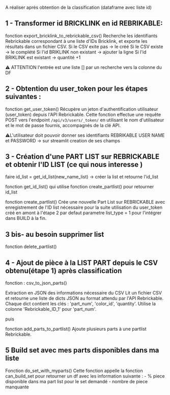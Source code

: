 A réaliser après obtention de la classification (dataframe avec liste id)

## 1 - Transformer id BRICKLINK en id REBRIKABLE:

fonction export_bricklink_to_rebrickable_csv()
      Recherche les identifiants Rebrickable correspondant à une liste d'IDs Bricklink,
      et exporte les résultats dans un fichier CSV.
        Si le CSV exite pas -> le créé
        Si le CSV existe -> le complété
        Si l'id BRIKLINK non existant -> ajouter la ligne
        Si l'id BRIKLINK est existant -> quantité +1

  ⚠️ ATTENTION l'entrée est une liste [] par un recherche vers la colonne du DF


## 2 - Obtention du user_token pour les étapes suivantes :
fonction get_user_token()
      Récupère un jeton d'authentification utilisateur (user_token) depuis l'API Rebrickable.
      Cette fonction effectue une requête POST vers l'endpoint `/api/v3/users/_token/`
      en utilisant le nom d'utilisateur et le mot de passe fournis, accompagnés de la clé API.

   ⚠️L'utilisateur doit pouvoir donner ses identifiants REBRIKABLE
    USER NAME et PASSWORD -> sur streamlit creation de ses champs


## 3 - Création d'une PART LIST sur REBRICKABLE et obtenir l'ID LIST (ce qui nous interesse )
faire id_list = get_id_list(new_name_list) -> créer la list et retourne l'id_list

fonction get_id_list() qui utilise fonction create_partlist() pour retourner id_list

fonction create_partlist()
    Crée une nouvelle Part List sur REBRICKABLE avec enregistrement de l'ID list nécessaire pour la suite
    utilisation du user_token créé en amont à l'étape 2
    par defaut parametre list_type = 1 pour l'intégrer dans BUILD à la fin.


## 3 bis- au besoin supprimer list

fonction delete_partlist()

## 4 - Ajout de pièce à la LIST PART depuis le CSV obtenu(étape 1) après classification

fonction : csv_to_json_parts()

Extraction en JSON des informations nécessaire du CSV
Lit un fichier CSV et retourne une liste de dicts JSON au format attendu par l'API Rebrickable.
    Chaque dict contient les clés : 'part_num', 'color_id', 'quantity'.
    Utilise la colonne 'Rebrickable_ID_1' pour 'part_num'.

puis

fonction add_parts_to_partlist()
Ajoute plusieurs parts à une partlist Rebrickable.

## 5 Build set avec mes parts disponibles dans ma liste

Fonction do_set_with_myparts()
      Cette fonction appelle la fonction can_build_set pour retourner un df avec les information suivante :
      - % piece disponible dans ma part list pour le set demandé
      - nombre de piece manquante
